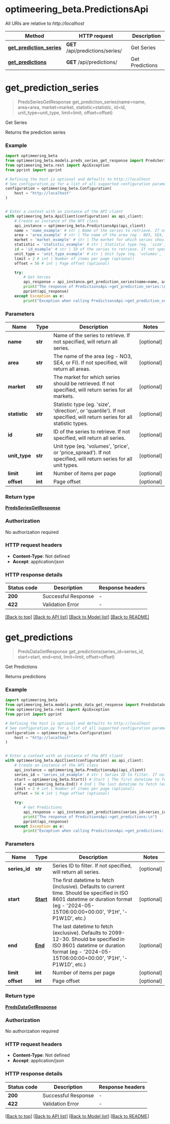 # optimeering_beta.PredictionsApi

All URIs are relative to *http://localhost*

Method | HTTP request | Description
------------- | ------------- | -------------
[**get_prediction_series**](PredictionsApi.md#get_prediction_series) | **GET** /api/predictions/series/ | Get Series
[**get_predictions**](PredictionsApi.md#get_predictions) | **GET** /api/predictions/ | Get Predictions


# **get_prediction_series**
> PredsSeriesGetResponse get_prediction_series(name=name, area=area, market=market, statistic=statistic, id=id, unit_type=unit_type, limit=limit, offset=offset)

Get Series

Returns the prediction series

### Example


```python
import optimeering_beta
from optimeering_beta.models.preds_series_get_response import PredsSeriesGetResponse
from optimeering_beta.rest import ApiException
from pprint import pprint

# Defining the host is optional and defaults to http://localhost
# See configuration.py for a list of all supported configuration parameters.
configuration = optimeering_beta.Configuration(
    host = "http://localhost"
)


# Enter a context with an instance of the API client
with optimeering_beta.ApiClient(configuration) as api_client:
    # Create an instance of the API class
    api_instance = optimeering_beta.PredictionsApi(api_client)
    name = 'name_example' # str | Name of the series to retrieve. If not specified, will return all series. (optional)
    area = 'area_example' # str | The name of the area (eg - NO3, SE4, or FI). If not specified, will return all areas. (optional)
    market = 'market_example' # str | The market for which series should be retrieved. If not specified, will return series for all markets. (optional)
    statistic = 'statistic_example' # str | Statistic type (eg. 'size', 'direction', or 'quantile'). If not specified, will return series for all statistic types. (optional)
    id = 'id_example' # str | ID of the series to retrieve. If not specified, will return all series. (optional)
    unit_type = 'unit_type_example' # str | Unit type (eq. 'volumes', 'price', or 'price_spread'). If not specified, will return series for all unit types. (optional)
    limit = 2 # int | Number of items per page (optional)
    offset = 56 # int | Page offset (optional)

    try:
        # Get Series
        api_response = api_instance.get_prediction_series(name=name, area=area, market=market, statistic=statistic, id=id, unit_type=unit_type, limit=limit, offset=offset)
        print("The response of PredictionsApi->get_prediction_series:\n")
        pprint(api_response)
    except Exception as e:
        print("Exception when calling PredictionsApi->get_prediction_series: %s\n" % e)
```



### Parameters


Name | Type | Description  | Notes
------------- | ------------- | ------------- | -------------
 **name** | **str**| Name of the series to retrieve. If not specified, will return all series. | [optional] 
 **area** | **str**| The name of the area (eg - NO3, SE4, or FI). If not specified, will return all areas. | [optional] 
 **market** | **str**| The market for which series should be retrieved. If not specified, will return series for all markets. | [optional] 
 **statistic** | **str**| Statistic type (eg. &#39;size&#39;, &#39;direction&#39;, or &#39;quantile&#39;). If not specified, will return series for all statistic types. | [optional] 
 **id** | **str**| ID of the series to retrieve. If not specified, will return all series. | [optional] 
 **unit_type** | **str**| Unit type (eq. &#39;volumes&#39;, &#39;price&#39;, or &#39;price_spread&#39;). If not specified, will return series for all unit types. | [optional] 
 **limit** | **int**| Number of items per page | [optional] 
 **offset** | **int**| Page offset | [optional] 

### Return type

[**PredsSeriesGetResponse**](PredsSeriesGetResponse.md)

### Authorization

No authorization required

### HTTP request headers

 - **Content-Type**: Not defined
 - **Accept**: application/json

### HTTP response details

| Status code | Description | Response headers |
|-------------|-------------|------------------|
**200** | Successful Response |  -  |
**422** | Validation Error |  -  |

[[Back to top]](#) [[Back to API list]](../README.md#documentation-for-api-endpoints) [[Back to Model list]](../README.md#documentation-for-models) [[Back to README]](../README.md)

# **get_predictions**
> PredsDataGetResponse get_predictions(series_id=series_id, start=start, end=end, limit=limit, offset=offset)

Get Predictions

Returns predictions

### Example


```python
import optimeering_beta
from optimeering_beta.models.preds_data_get_response import PredsDataGetResponse
from optimeering_beta.rest import ApiException
from pprint import pprint

# Defining the host is optional and defaults to http://localhost
# See configuration.py for a list of all supported configuration parameters.
configuration = optimeering_beta.Configuration(
    host = "http://localhost"
)


# Enter a context with an instance of the API client
with optimeering_beta.ApiClient(configuration) as api_client:
    # Create an instance of the API class
    api_instance = optimeering_beta.PredictionsApi(api_client)
    series_id = 'series_id_example' # str | Series ID to filter. If not specified, will return all series. (optional)
    start = optimeering_beta.Start() # Start | The first datetime to fetch (inclusive). Defaults to current time. Should be specified in ISO 8601 datetime or duration format (eg - '2024-05-15T06:00:00+00:00', 'P1H', '-P1W1D', etc.) (optional)
    end = optimeering_beta.End() # End | The last datetime to fetch (exclusive). Defaults to 2099-12-30. Should be specified in ISO 8601 datetime or duration format (eg - '2024-05-15T06:00:00+00:00', 'P1H', '-P1W1D', etc.) (optional)
    limit = 2 # int | Number of items per page (optional)
    offset = 56 # int | Page offset (optional)

    try:
        # Get Predictions
        api_response = api_instance.get_predictions(series_id=series_id, start=start, end=end, limit=limit, offset=offset)
        print("The response of PredictionsApi->get_predictions:\n")
        pprint(api_response)
    except Exception as e:
        print("Exception when calling PredictionsApi->get_predictions: %s\n" % e)
```



### Parameters


Name | Type | Description  | Notes
------------- | ------------- | ------------- | -------------
 **series_id** | **str**| Series ID to filter. If not specified, will return all series. | [optional] 
 **start** | [**Start**](.md)| The first datetime to fetch (inclusive). Defaults to current time. Should be specified in ISO 8601 datetime or duration format (eg - &#39;2024-05-15T06:00:00+00:00&#39;, &#39;P1H&#39;, &#39;-P1W1D&#39;, etc.) | [optional] 
 **end** | [**End**](.md)| The last datetime to fetch (exclusive). Defaults to 2099-12-30. Should be specified in ISO 8601 datetime or duration format (eg - &#39;2024-05-15T06:00:00+00:00&#39;, &#39;P1H&#39;, &#39;-P1W1D&#39;, etc.) | [optional] 
 **limit** | **int**| Number of items per page | [optional] 
 **offset** | **int**| Page offset | [optional] 

### Return type

[**PredsDataGetResponse**](PredsDataGetResponse.md)

### Authorization

No authorization required

### HTTP request headers

 - **Content-Type**: Not defined
 - **Accept**: application/json

### HTTP response details

| Status code | Description | Response headers |
|-------------|-------------|------------------|
**200** | Successful Response |  -  |
**422** | Validation Error |  -  |

[[Back to top]](#) [[Back to API list]](../README.md#documentation-for-api-endpoints) [[Back to Model list]](../README.md#documentation-for-models) [[Back to README]](../README.md)

